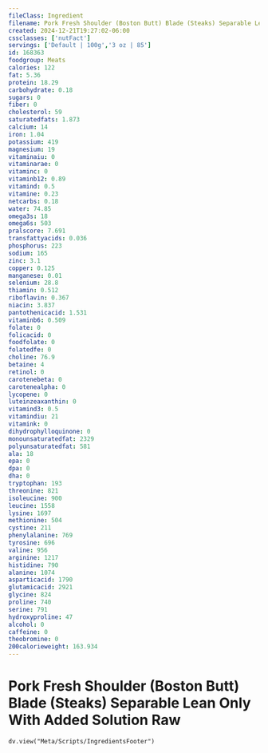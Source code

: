 ```yaml
---
fileClass: Ingredient
filename: Pork Fresh Shoulder (Boston Butt) Blade (Steaks) Separable Lean Only With Added Solution Raw
created: 2024-12-21T19:27:02-06:00
cssclasses: ['nutFact']
servings: ['Default | 100g','3 oz | 85']
id: 168363
foodgroup: Meats
calories: 122
fat: 5.36
protein: 18.29
carbohydrate: 0.18
sugars: 0
fiber: 0
cholesterol: 59
saturatedfats: 1.873
calcium: 14
iron: 1.04
potassium: 419
magnesium: 19
vitaminaiu: 0
vitaminarae: 0
vitaminc: 0
vitaminb12: 0.89
vitamind: 0.5
vitamine: 0.23
netcarbs: 0.18
water: 74.85
omega3s: 18
omega6s: 503
pralscore: 7.691
transfattyacids: 0.036
phosphorus: 223
sodium: 165
zinc: 3.1
copper: 0.125
manganese: 0.01
selenium: 28.8
thiamin: 0.512
riboflavin: 0.367
niacin: 3.837
pantothenicacid: 1.531
vitaminb6: 0.509
folate: 0
folicacid: 0
foodfolate: 0
folatedfe: 0
choline: 76.9
betaine: 4
retinol: 0
carotenebeta: 0
carotenealpha: 0
lycopene: 0
luteinzeaxanthin: 0
vitamind3: 0.5
vitamindiu: 21
vitamink: 0
dihydrophylloquinone: 0
monounsaturatedfat: 2329
polyunsaturatedfat: 581
ala: 18
epa: 0
dpa: 0
dha: 0
tryptophan: 193
threonine: 821
isoleucine: 900
leucine: 1558
lysine: 1697
methionine: 504
cystine: 211
phenylalanine: 769
tyrosine: 696
valine: 956
arginine: 1217
histidine: 790
alanine: 1074
asparticacid: 1790
glutamicacid: 2921
glycine: 824
proline: 740
serine: 791
hydroxyproline: 47
alcohol: 0
caffeine: 0
theobromine: 0
200calorieweight: 163.934
---
```


# Pork Fresh Shoulder (Boston Butt) Blade (Steaks) Separable Lean Only With Added Solution Raw

```dataviewjs
dv.view("Meta/Scripts/IngredientsFooter")
```